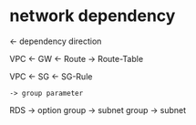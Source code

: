 # network dependency

<- dependency direction

VPC <- GW <- Route -> Route-Table

VPC <- SG <- SG-Rule

    -> group parameter
RDS -> option group
    -> subnet group -> subnet